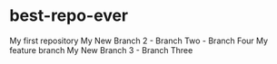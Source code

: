 # best-repo-ever
My first repository
My New Branch 2 - Branch Two - Branch Four
My feature branch
My New Branch 3 - Branch Three